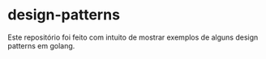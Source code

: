 # design-patterns
Este repositório foi feito com intuito de mostrar exemplos de alguns design patterns em golang.
